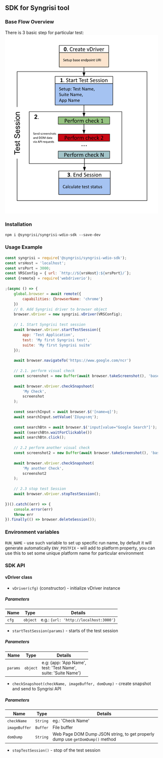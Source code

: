 ## SDK for Syngrisi tool

### Base Flow Overview
There is 3 basic step for particular test:
![syngrisi flow](./docs/flow.png)

### Installation
```shell script
npm i @syngrisi/syngrisi-wdio-sdk --save-dev
```
### Usage Example

```javascript
const syngrisi = require('@syngrisi/syngrisi-wdio-sdk');
const vrsHost = 'localhost';
const vrsPort = 3000;
const VRSConfig = { url: `http://${vrsHost}:${vrsPort}/`};
const {remote} = require('webdriverio');

;(async () => {
    global.browser = await remote({
        capabilities: {browserName: 'chrome'}
    })
    // 0. Add Syngrisi driver to browser object
    browser.vDriver = new syngrisi.vDriver(VRSConfig);

    // 1. Start Syngrisi test session
    await browser.vDriver.startTestSession({
        app: 'Test Application',
        test: 'My first Syngrisi test',
        suite: 'My first Syngrisi suite'
    });

    await browser.navigateTo('https://www.google.com/ncr')

    // 2.1. perform visual check
    const screenshot = new Buffer(await browser.takeScreenshot(), 'base64');

    await browser.vDriver.checkSnapshoot(
        'My Check',
        screenshot
    );

    const searchInput = await browser.$('[name=q]');
    await searchInput.setValue('Σύγκριση');

    const searchBtn = await browser.$('input[value="Google Search"]');
    await (searchBtn.waitForClickable())
    await searchBtn.click();

    // 2.2 perform another visual check
    const screenshot2 = new Buffer(await browser.takeScreenshot(), 'base64');

    await browser.vDriver.checkSnapshoot(
        'My another Check',
        screenshot2
    );

    // 2.3 stop test Session
    await browser.vDriver.stopTestSession();

})().catch((err) => {
    console.error(err)
    throw err
}).finally(() => browser.deleteSession());
```

### Environment variables

`RUN_NAME` - use such variable to set up specific run name, by default it will generate automatically
`ENV_POSTFIX` - will add to platform property, you can use this to set some unique platform name for particular environment

### SDK API

#### vDriver class

- `vDriver(cfg)` (constructor) - initialize vDriver instance

##### Parameters

| Name | Type | Details |
|------|------|---------|
|`cfg`|`object`| e.g.: `{url: 'http://localhost:3000'}`|



- `startTestSession(params)` - starts of the test session


##### Parameters
    
| Name | Type | Details |
|------|------|---------|
|`params`|`object`| e.g: {app: 'App Name', <br>test: 'Test Name',<br>suite: 'Suite Name'}|


- `checkSnapshoot(checkName, imageBuffer, domDump)` - create snapshot and send to Syngrisi API


##### Parameters
    
| Name | Type | Details |
|------|------|---------|
|`checkName`|`String`| eg.: 'Check Name'|
|`imageBuffer`|`Buffer`| File buffer|
|`domDump`|`String`| Web Page DOM Dump JSON string, to get properly dump use `getDomDump()` method  |

- `stopTestSession()` - stop of the test session


